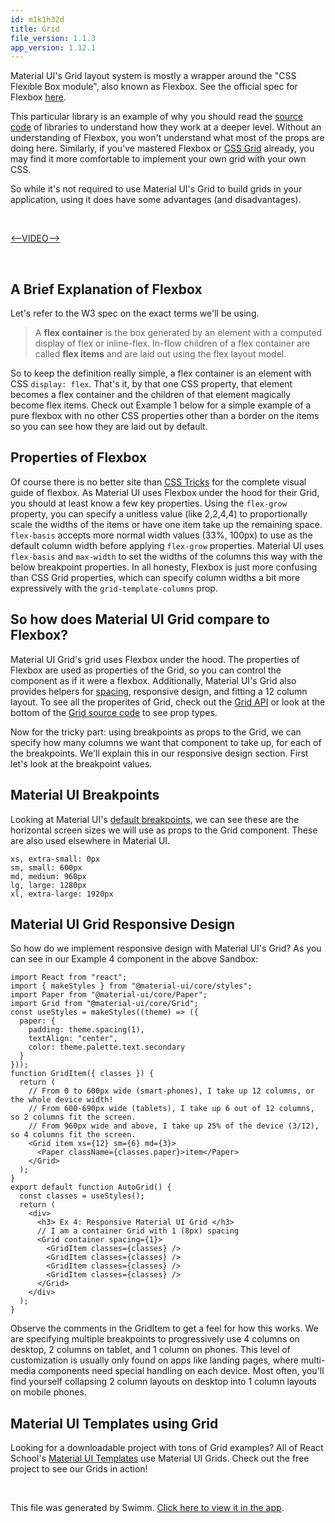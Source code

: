 ```yaml
---
id: m1k1h32d
title: Grid
file_version: 1.1.3
app_version: 1.12.1
---
```


Material UI's Grid layout system is mostly a wrapper around the "CSS Flexible Box module", also known as Flexbox. See the official spec for Flexbox [here](https://www.w3.org/TR/css-flexbox-1/).

This particular library is an example of why you should read the [source code](https://github.com/mui-org/material-ui/blob/next/packages/material-ui/src/Grid/Grid.js) of libraries to understand how they work at a deeper level. Without an understanding of Flexbox, you won't understand what most of the props are doing here. Similarly, if you've mastered Flexbox or [CSS Grid](https://react.school/grid) already, you may find it more comfortable to implement your own grid with your own CSS.

So while it's not required to use Material UI's Grid to build grids in your application, using it does have some advantages (and disadvantages).

<br/>

[<--VIDEO-->](https://youtu.be/ango1AvXJA4)

<br/>

## **A Brief Explanation of Flexbox**

Let's refer to the W3 spec on the exact terms we'll be using.

> A **flex container** is the box generated by an element with a computed display of flex or inline-flex. In-flow children of a flex container are called **flex items** and are laid out using the flex layout model.

So to keep the definition really simple, a flex container is an element with CSS `display: flex`. That's it, by that one CSS property, that element becomes a flex container and the children of that element magically become flex items. Check out Example 1 below for a simple example of a pure flexbox with no other CSS properties other than a border on the items so you can see how they are laid out by default.

## **Properties of Flexbox**

Of course there is no better site than [CSS Tricks](https://css-tricks.com/snippets/css/a-guide-to-flexbox/) for the complete visual guide of flexbox. As Material UI uses Flexbox under the hood for their Grid, you should at least know a few key properties. Using the `flex-grow` property, you can specify a unitless value (like 2,2,4,4) to proportionally scale the widths of the items or have one item take up the remaining space. `flex-basis` accepts more normal width values (33%, 100px) to use as the default column width before applying `flex-grow` properties. Material UI uses `flex-basis` and `max-width` to set the widths of the columns this way with the below breakpoint properties. In all honesty, Flexbox is just more confusing than CSS Grid properties, which can specify column widths a bit more expressively with the `grid-template-columns` prop.

## **So how does Material UI Grid compare to Flexbox?**

Material UI Grid's grid uses Flexbox under the hood. The properties of Flexbox are used as properties of the Grid, so you can control the component as if it were a flexbox. Additionally, Material UI's Grid also provides helpers for [spacing](https://material-ui.com/components/grid/#spacing), responsive design, and fitting a 12 column layout. To see all the properites of Grid, check out the [Grid API](https://material-ui.com/api/grid/) or look at the bottom of the [Grid source code](https://github.com/mui-org/material-ui/blob/next/packages/material-ui/src/Grid/Grid.js) to see prop types.

Now for the tricky part: using breakpoints as props to the Grid, we can specify how many columns we want that component to take up, for each of the breakpoints. We'll explain this in our responsive design section. First let's look at the breakpoint values.

## **Material UI Breakpoints**

Looking at Material UI's [default breakpoints](https://material-ui.com/customization/breakpoints/#default-breakpoints), we can see these are the horizontal screen sizes we will use as props to the Grid component. These are also used elsewhere in Material UI.

```
xs, extra-small: 0px
sm, small: 600px
md, medium: 960px
lg, large: 1280px
xl, extra-large: 1920px
```

## **Material UI Grid Responsive Design**

So how do we implement responsive design with Material UI's Grid? As you can see in our Example 4 component in the above Sandbox:

```
import React from "react";
import { makeStyles } from "@material-ui/core/styles";
import Paper from "@material-ui/core/Paper";
import Grid from "@material-ui/core/Grid";
const useStyles = makeStyles((theme) => ({
  paper: {
    padding: theme.spacing(1),
    textAlign: "center",
    color: theme.palette.text.secondary
  }
}));
function GridItem({ classes }) {
  return (
    // From 0 to 600px wide (smart-phones), I take up 12 columns, or the whole device width!
    // From 600-690px wide (tablets), I take up 6 out of 12 columns, so 2 columns fit the screen.
    // From 960px wide and above, I take up 25% of the device (3/12), so 4 columns fit the screen.
    <Grid item xs={12} sm={6} md={3}>
      <Paper className={classes.paper}>item</Paper>
    </Grid>
  );
}
export default function AutoGrid() {
  const classes = useStyles();
  return (
    <div>
      <h3> Ex 4: Responsive Material UI Grid </h3>
      // I am a container Grid with 1 (8px) spacing
      <Grid container spacing={1}>
        <GridItem classes={classes} />
        <GridItem classes={classes} />
        <GridItem classes={classes} />
        <GridItem classes={classes} />
      </Grid>
    </div>
  );
}
```

Observe the comments in the GridItem to get a feel for how this works. We are specifying multiple breakpoints to progressively use 4 columns on desktop, 2 columns on tablet, and 1 column on phones. This level of customization is usually only found on apps like landing pages, where multi-media components need special handling on each device. Most often, you'll find yourself collapsing 2 column layouts on desktop into 1 column layouts on mobile phones.

## **Material UI Templates using Grid**

Looking for a downloadable project with tons of Grid examples? All of React School's [Material UI Templates](https://react.school/material-ui/templates) use Material UI Grids. Check out the free project to see our Grids in action!

<br/>

This file was generated by Swimm. [Click here to view it in the app](https://swimm-web-app.web.app/repos/Z2l0aHViJTNBJTNBbWF0ZXJpYWwtdWklM0ElM0F1c2VydGVzdGluZy1zd2ltbQ==/docs/m1k1h32d).
